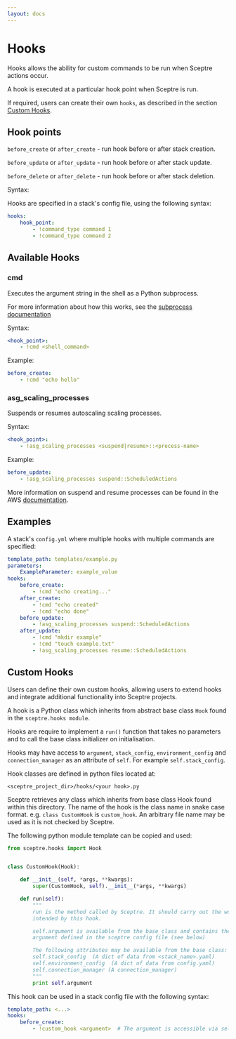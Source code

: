 ```yaml
---
layout: docs
---
```


# Hooks

Hooks allows the ability for custom commands to be run when Sceptre actions occur.

A hook is executed at a particular hook point when Sceptre is run.

If required, users can create their own `hooks`, as described in the section [Custom Hooks](#custom-hooks).


## Hook points

`before_create` or `after_create` - run hook before or after stack creation.

`before_update` or `after_update` - run hook before or after stack update.

`before_delete` or `after_delete` - run hook before or after stack deletion.


Syntax:

Hooks are specified in a stack's config file, using the following syntax:

```yaml
hooks:
    hook_point:
        - !command_type command 1
        - !command_type command 2
```


## Available Hooks

### cmd
Executes the argument string in the shell as a Python subprocess.

For more information about how this works, see the [subprocess documentation](https://docs.python.org/2/library/subprocess.html)

Syntax:

```yaml
<hook_point>:
    - !cmd <shell_command>
```

Example:

```yaml
before_create:
    - !cmd "echo hello"
```

### asg\_scaling_processes

Suspends or resumes autoscaling scaling processes.

Syntax:

```yaml
<hook_point>:
    - !asg_scaling_processes <suspend|resume>::<process-name>
```

Example:

```yaml
before_update:
    - !asg_scaling_processes suspend::ScheduledActions
```

More information on suspend and resume processes can be found in the AWS [documentation](http://docs.aws.amazon.com/autoscaling/latest/userguide/as-suspend-resume-processes.html).


## Examples

A stack's `config.yml` where multiple hooks with multiple commands are specified:

```yaml
template_path: templates/example.py
parameters:
    ExampleParameter: example_value
hooks:
    before_create:
        - !cmd "echo creating..."
    after_create:
        - !cmd "echo created"
        - !cmd "echo done"
    before_update:
        - !asg_scaling_processes suspend::ScheduledActions
    after_update:
        - !cmd "mkdir example"
        - !cmd "touch example.txt"
        - !asg_scaling_processes resume::ScheduledActions
```

## Custom Hooks

Users can define their own custom hooks, allowing users to extend hooks and integrate additional functionality into Sceptre projects.

A hook is a Python class which inherits from abstract base class `Hook` found in the `sceptre.hooks module`.

Hooks are require to implement a `run()` function that takes no parameters and to call the base class initializer on initialisation.

Hooks may have access to `argument`,  `stack_config`, `environment_config` and `connection_manager` as an attribute of `self`. For example `self.stack_config`.

Hook classes are defined in python files located at:

```
<sceptre_project_dir>/hooks/<your hook>.py
```

Sceptre retrieves any class which inherits from base class Hook found within this directory. The name of the hook is the class name in snake case format. e.g. `class CustomHook` is `custom_hook`.  An arbitrary file name may be used as it is not checked by Sceptre.

The following python module template can be copied and used:

```python
from sceptre.hooks import Hook


class CustomHook(Hook):

    def __init__(self, *args, **kwargs):
        super(CustomHook, self).__init__(*args, **kwargs)

    def run(self):
        """
        run is the method called by Sceptre. It should carry out the work
        intended by this hook.

        self.argument is available from the base class and contains the
        argument defined in the sceptre config file (see below)

        The following attributes may be available from the base class:
        self.stack_config  (A dict of data from <stack_name>.yaml)
        self.environment_config  (A dict of data from config.yaml)
        self.connection_manager (A connection_manager)
        """
        print self.argument
```


This hook can be used in a stack config file with the following syntax:

```yaml
template_path: <...>
hooks:
    before_create:
        - !custom_hook <argument>  # The argument is accessible via self.argument
```
